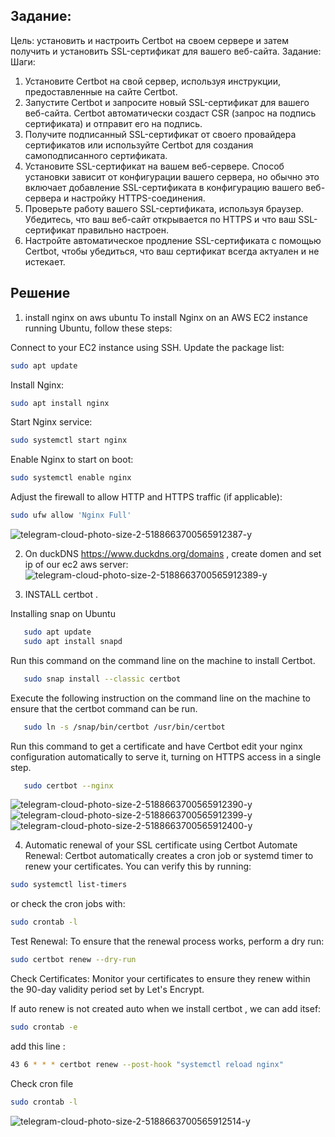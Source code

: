 ## Задание:
Цель: установить и настроить Certbot на своем сервере и затем получить
и установить SSL-сертификат для вашего веб-сайта.
Задание:
Шаги:
1. Установите Certbot на свой сервер, используя инструкции,
предоставленные на сайте Certbot.
2. Запустите Certbot и запросите новый SSL-сертификат для вашего
веб-сайта. Certbot автоматически создаст CSR (запрос на подпись
сертификата) и отправит его на подпись.
3. Получите подписанный SSL-сертификат от своего провайдера
сертификатов или используйте Certbot для создания самоподписанного
сертификата.
4. Установите SSL-сертификат на вашем веб-сервере. Способ установки
зависит от конфигурации вашего сервера, но обычно это включает
добавление SSL-сертификата в конфигурацию вашего веб-сервера и
настройку HTTPS-соединения.
5. Проверьте работу вашего SSL-сертификата, используя браузер.
Убедитесь, что ваш веб-сайт открывается по HTTPS и что ваш
SSL-сертификат правильно настроен.
6. Настройте автоматическое продление SSL-сертификата с помощью
Certbot, чтобы убедиться, что ваш сертификат всегда актуален и не истекает.

## Решение
1. install nginx on aws ubuntu
   To install Nginx on an AWS EC2 instance running Ubuntu, follow these steps:

Connect to your EC2 instance using SSH.
Update the package list:
```bash
sudo apt update
```
Install Nginx:
```bash
sudo apt install nginx
```
Start Nginx service:
```bash
sudo systemctl start nginx
```  
Enable Nginx to start on boot:
```bash
sudo systemctl enable nginx
```
Adjust the firewall to allow HTTP and HTTPS traffic (if applicable):
```bash
sudo ufw allow 'Nginx Full'  
```
![telegram-cloud-photo-size-2-5188663700565912387-y](https://github.com/user-attachments/assets/564214ea-12b0-4f02-8936-fd2b8e86585c)

2. On duckDNS https://www.duckdns.org/domains , create domen and set ip of our ec2 aws server:
![telegram-cloud-photo-size-2-5188663700565912389-y](https://github.com/user-attachments/assets/14d98a44-d957-46cd-9582-3a834ee61db4)

3. INSTALL certbot .

Installing snap on Ubuntu
```bash
   sudo apt update
   sudo apt install snapd
```
Run this command on the command line on the machine to install Certbot.
```bash   
   sudo snap install --classic certbot
```
Execute the following instruction on the command line on the machine to ensure that the certbot command can be run.
```bash
   sudo ln -s /snap/bin/certbot /usr/bin/certbot
```
Run this command to get a certificate and have Certbot edit your nginx configuration automatically to serve it, turning on HTTPS access in a single step.
```bash
   sudo certbot --nginx
```
![telegram-cloud-photo-size-2-5188663700565912390-y](https://github.com/user-attachments/assets/042ab103-99a1-4d97-99a4-cfd89bcdc90d)
![telegram-cloud-photo-size-2-5188663700565912399-y](https://github.com/user-attachments/assets/ff33acf2-8cbc-47ff-bb11-36dfece07034)
![telegram-cloud-photo-size-2-5188663700565912400-y](https://github.com/user-attachments/assets/cdf75dec-e448-458c-bf89-476cfa62f363)


4. Automatic renewal of your SSL certificate using Certbot
Automate Renewal: Certbot automatically creates a cron job or systemd timer to renew your certificates. You can verify this by running:

```bash
sudo systemctl list-timers  
```
or check the cron jobs with:

```bash
sudo crontab -l
```
Test Renewal: To ensure that the renewal process works, perform a dry run:

```bash
sudo certbot renew --dry-run
```
Check Certificates: Monitor your certificates to ensure they renew within the 90-day validity period set by Let's Encrypt.

If auto renew is not created auto when we install certbot , we can add itsef:
```bash
sudo crontab -e
```
add this line :
```bash
43 6 * * * certbot renew --post-hook "systemctl reload nginx"
```
Check cron file
```bash
sudo crontab -l
```
![telegram-cloud-photo-size-2-5188663700565912514-y](https://github.com/user-attachments/assets/4a42165d-ece9-4847-9f12-ab4c27a51be7)


